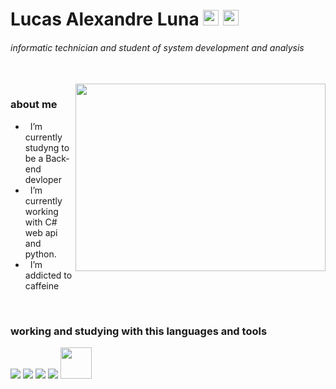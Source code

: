 # Lucas Alexandre Luna <a href="https://www.linkedin.com/in/lucasalexandreluna/"><img src="https://cdn.jsdelivr.net/gh/devicons/devicon/icons/linkedin/linkedin-original.svg" height="25px" width="25px" /></a>  <a href="https://cdnlogo.com/logo/instagram_475.html"><img src="https://cdn.cdnlogo.com/logos/i/92/instagram.svg" height="25px" width="25px"></a>

###### informatic technician and student of system development and analysis

</br>

<div margin-right="60px">
<img src="https://cdn.dribbble.com/users/330915/screenshots/3587000/media/343cb53c87e313181d99248d3071bc77.gif" align="right" height="300" width="400"></img>
</div>


### about me
- &nbsp; I’m currently studyng to be a Back-end devloper
- &nbsp; I’m currently working with C# web api and python.
- &nbsp; I’m addicted to caffeine


</br>

### working and studying with this languages and tools

<img src="https://img.icons8.com/color/48/000000/c-sharp-logo.png"/> <img src="https://img.icons8.com/color/48/000000/git.png"/> <img src="https://img.icons8.com/color/48/000000/typescript.png"/> <img src="https://img.icons8.com/color/48/000000/javascript--v1.png"/> <img src="https://img.icons8.com/?size=100&id=13441&format=png&color=000000" width=50 height=50 />

</br>



